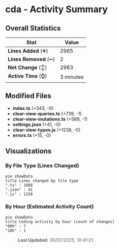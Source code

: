 # cda - Activity Summary 

## Overall Statistics

| Stat                   | Value                                                             |
| ---------------------- | ----------------------------------------------------------------- |
| **Lines Added** (➕)   | 2965                                          |
| **Lines Removed** (➖) | 2                                        |
| **Net Change** (↕)    | 2963                |
| **Active Time** (⌚)   | 3 minutes |


## Modified Files
- **index.ts** (+343, -0)
- **clear-view-queries.ts** (+739, -1)
- **clear-view-mutations.ts** (+589, -1)
- **settings.json** (+41, -0)
- **clear-view-types.js** (+1238, -0)
- **errors.ts** (+15, -0)

## Visualizations

### By File Type (Lines Changed)

```mermaid
pie showData
title Lines changed by file type
".ts" : 1688
".json" : 41
".js" : 1238
```

### By Hour (Estimated Activity Count)

```mermaid
pie showData
title Coding activity by hour (count of changes)
"09h" : 7
"10h" : 1
```


> **Last Updated:** 30/07/2025, 10:41:21